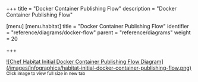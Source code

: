+++
title = "Docker Container Publishing Flow"
description = "Docker Container Publishing Flow"

[menu]
  [menu.habitat]
    title = "Docker Container Publishing Flow"
    identifier = "reference/diagrams/docker-flow"
    parent = "reference/diagrams"
    weight = 20

+++

<a target="_blank" href="/images/infographics/habitat-initial-docker-container-publishing-flow.png">
![Chef Habitat Initial Docker Container Publishing Flow Diagram](/images/infographics/habitat-initial-docker-container-publishing-flow.png)
</a>
<small>Click image to view full size in new tab</small>
